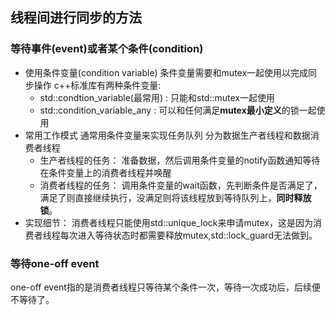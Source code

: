 ## 线程间进行同步的方法
### 等待事件(event)或者某个条件(condition)
- 使用条件变量(condition variable)
	条件变量需要和mutex一起使用以完成同步操作
	c++标准库有两种条件变量:
	- std::condtion_variable(最常用) : 只能和std::mutex一起使用
	- std::condition_variable_any : 可以和任何满足**mutex最小定义**的锁一起使用
- 常用工作模式
	 通常用条件变量来实现任务队列
	 分为数据生产者线程和数据消费者线程
	 - 生产者线程的任务：
		 准备数据，然后调用条件变量的notify函数通知等待在条件变量上的消费者线程并唤醒
	- 消费者线程的任务：
			调用条件变量的wait函数，先判断条件是否满足了，满足了则直接继续执行，没满足则将该线程放到等待队列上，**同时释放锁**。
- 实现细节：
	消费者线程只能使用std::unique_lock来申请mutex，这是因为消费者线程每次进入等待状态时都需要释放mutex,std::lock_guard无法做到。
### 等待one-off event
one-off event指的是消费者线程只等待某个条件一次，等待一次成功后，后续便不等待了。